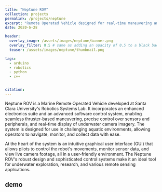 ```yaml
---
title: "Neptune ROV"
collection: projects
permalink: /projects/neptune
excerpt: "Remote Operated Vehicle designed for real-time maneuvering and sample gathering in underwater environments."
date: 2020-6-28

header:
  overlay_image: /assets/images/neptune/banner.png
  overlay_filter: 0.5 # same as adding an opacity of 0.5 to a black background
  teaser: /assets/images/neptune/thumbnail.png

tags:
  - arduino
  - robotics
  - python
  - c++


citation: 
---
```



Neptune ROV is a Marine Remote Operated Vehicle developed at Santa Clara University's Robotics Systems Lab. It incorporates an enhanced electronics suite and an advanced software control system, enabling seamless thruster-based maneuvering, precise control over sensors and peripherals, and real-time display of underwater camera imagery. The system is designed for use in challenging aquatic environments, allowing operators to navigate, monitor, and collect data with ease.

At the heart of the system is an intuitive graphical user interface (GUI) that allows pilots to control the robot's movements, monitor sensor data, and view live camera footage, all in a user-friendly environment. The Neptune ROV's robust design and sophisticated control systems make it an ideal tool for underwater exploration, research, and various remote sensing applications.

<!-- ## implementation -->

## demo
